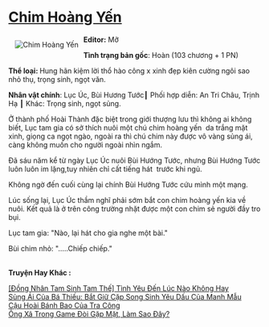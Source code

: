 <a href="https://utruyen.com/truyen/chim-hoang-yen/17177/" title="Chim Hoàng Yến"><h1>Chim Hoàng Yến</h1></a><div style="display:table"><img align="right" style="float: left; padding: 10px;" src="https://utruyen.com/images/story/200x260/chim-hoang-yen.jpg" alt="Chim Hoàng Yến"><b>Editor:</b> Mỡ<p></p><b>Tình trạng bản gốc</b>: Hoàn (103 chương + 1 PN)<p></p><b>Thể loại: </b>Hung hãn kiệm lời thổ hào công x xinh đẹp kiên cường ngôi sao nhỏ thụ, trọng sinh, ngọt văn.<p></p><b>Nhân vật chính</b>: Lục Úc, Bùi Hương Tước┃ Phối hợp diễn: An Tri Châu, Trịnh Hạ ┃ Khác: Trọng sinh, ngọt sủng.<p></p>Ở thành phố Hoài Thành đặc biệt trong giới thượng lưu thì không ai không biết, Lục tam gia có sở thích nuôi một chú chim hoàng yến  da trắng mặt xinh, giọng ca ngọt ngào, ngoài ra thì chú chim này được vô vàng sủng ái, càng không muốn cho người ngoài nhìn ngắm.<p></p>Đã sáu năm kể từ ngày Lục Úc nuôi Bùi Hướng Tước, nhưng Bùi Hướng Tước luôn luôn im lặng,tuy nhiên chỉ cất tiếng hát  trước khi ngủ.<p></p>Không ngờ đến cuối cùng lại chính Bùi Hướng Tước cứu mình một mạng.<p></p>Lúc sống lại, Lục Úc thầm nghĩ phải sớm bắt con chim hoàng yến kia về nuôi. Kết quả là ở trên công trường nhặt được một con chim sẻ người đầy tro bụi.<p></p>Lục tam gia: "Nào, lại hát cho gia nghe một bài."<p></p>Bùi chim nhỏ: ".....Chiếp chiếp."</div><p><br><b>Truyện Hay Khác :</b></p><a href="https://utruyen.com/truyen/dong-nhan-tam-sinh-tam-the-tinh-yeu-den-luc-nao-khong-hay/19427/" alt="[Đồng Nhân Tam Sinh Tam Thế] Tình Yêu Đến Lúc Nào Không Hay">[Đồng Nhân Tam Sinh Tam Thế] Tình Yêu Đến Lúc Nào Không Hay</a><br/><a href="https://truyenngontinhay.wordpress.com/2019/10/03/sung-ai-cua-ba-thieu-bat-giu-cap-song-sinh-yeu-dau-cua-manh-mau/" alt="Sủng Ái Của Bá Thiếu: Bắt Giữ Cặp Song Sinh Yêu Dấu Của Manh Mẫu">Sủng Ái Của Bá Thiếu: Bắt Giữ Cặp Song Sinh Yêu Dấu Của Manh Mẫu</a><br/><a href="https://github.com/quanluxury/ngontinhhot/tree/master/truyenhay/18918/" alt="Cậu Hoài Bánh Bao Của Tra Công">Cậu Hoài Bánh Bao Của Tra Công</a><br/><a href="https://github.com/quanluxury/ngontinhhot/tree/master/truyenhay/18603/" alt="Ông Xã Trong Game Đòi Gặp Mặt, Làm Sao Đây?">Ông Xã Trong Game Đòi Gặp Mặt, Làm Sao Đây?</a><br/>